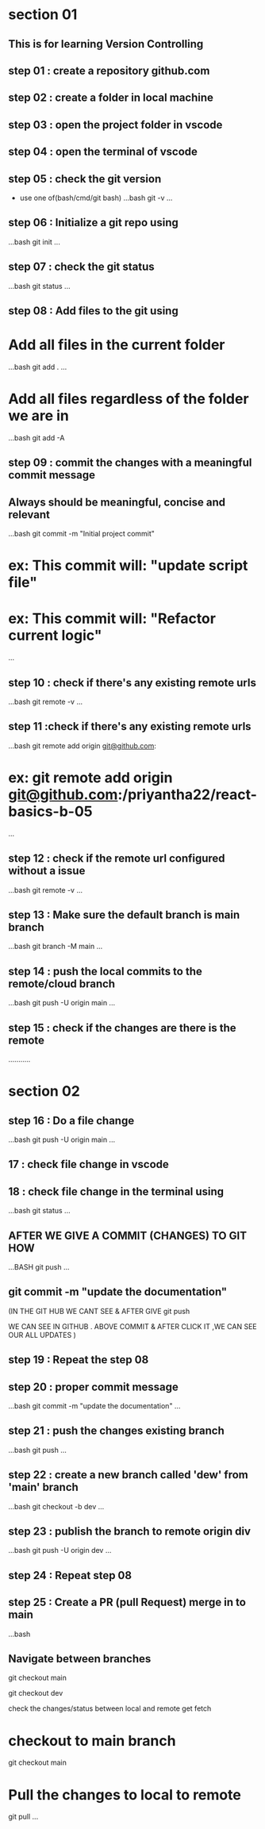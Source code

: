 # section 01

## This is for learning Version Controlling

## step 01 : create a repository github.com

## step 02 : create a folder in local machine

## step 03 : open the project folder in vscode

## step 04 : open the terminal of vscode

## step 05 : check the git version
- use one of(bash/cmd/git bash)
...bash
git -v
...

## step 06 : Initialize a git repo using

...bash
git init
...

## step 07 : check the git status

...bash
git status
...

## step 08 : Add files to the git using

# Add all files in the current folder
...bash
git add .
...

# Add all files regardless of the folder  we are in

...bash
git add -A

## step 09 : commit the changes with a meaningful commit message

## Always should be meaningful, concise and relevant

...bash
git commit -m "Initial project commit"

# ex: This commit will: "update script file" 

# ex: This commit will: "Refactor current logic" 
...

## step 10 : check if there's any existing remote urls

...bash
git remote -v
...

## step 11 :check if there's any existing remote urls

...bash
git remote add origin git@github.com:<remote-url>

# ex: git remote add origin git@github.com:/priyantha22/react-basics-b-05
...

## step 12 : check if the remote url configured without a issue

...bash
git remote -v
...

## step 13 : Make sure the default branch is main branch

...bash
git branch -M main
...

## step 14 : push the local commits to the remote/cloud branch

...bash
git push -U origin main
...

## step 15 : check if the changes are there is the remote

...........

# section 02

## step 16 : Do a file change

...bash
git push -U origin main
...

## 17 : check file change in vscode

## 18 : check file change in the terminal using

...bash
git status
...



## AFTER WE GIVE A COMMIT (CHANGES) TO GIT HOW 
...BASH
git push
...

## git commit -m "update the documentation"
(IN THE GIT HUB WE CANT SEE &  AFTER GIVE
git push

WE CAN SEE IN GITHUB . ABOVE COMMIT & AFTER CLICK IT ,WE CAN SEE OUR ALL UPDATES
)

## step 19 : Repeat the step 08

## step 20 : proper commit message

...bash
git commit -m "update the documentation"
...

## step 21 : push the changes existing branch

...bash
git push
...

## step 22 : create a new branch called 'dew' from 'main' branch

...bash
git checkout -b dev
...

## step 23 : publish the branch to remote origin div

...bash
git push -U origin dev
...

## step 24 : Repeat step 08

## step 25 : Create a PR (pull Request) merge in to main
...bash
## Navigate between branches

git checkout main

git checkout dev

check the changes/status between local and remote
get fetch

# checkout to main branch
git checkout main

# Pull the changes to local to remote
git pull
...